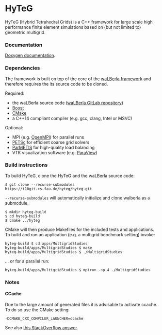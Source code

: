 # HyTeG

HyTeG (Hybrid Tetrahedral Grids) is a C++ framework for large scale high performance finite element simulations based on (but not limited to) geometric multigrid.


### Documentation

[Doxygen documentation](http://hyteg.pages.walberla.net/hyteg/index.html "HyTeG Doxygen").


### Dependencies

The framework is built on top of the core of the [waLBerla framework](http://walberla.net "waLBerla homepage") and therefore requires the its source code to be cloned.

Required:

* the waLBerla source code ([waLBerla GitLab repository](https://i10git.cs.fau.de/walberla/walberla "waLBerla repository"))
* [Boost](https://www.boost.org "boost homepage")
* [CMake](https://cmake.org/ "CMake homepage")
* a C++14 compliant compiler (e.g. gcc, clang, Intel or MSVC)

Optional:

* MPI (e.g. [OpenMPI](https://www.open-mpi.org/ "OpenMPI homepage")) for parallel runs
* [PETSc](https://www.mcs.anl.gov/petsc/ "PETSc homepage") for efficient coarse grid solvers
* [ParMETIS](http://glaros.dtc.umn.edu/gkhome/metis/parmetis/overview "ParMETIS homepage") for high-quality load balancing
* VTK visualization software (e.g. [ParaView](https://www.paraview.org/ "ParaView homepage"))


### Build instructions

To build HyTeG, clone the HyTeG and the waLBerla source code:

    $ git clone --recurse-submodules https://i10git.cs.fau.de/hyteg/hyteg.git

`--recurse-submodules` will automatically initialize and clone walberla as a submodule.


    $ mkdir hyteg-build 
    $ cd hyteg-build
    $ cmake ../hyteg

CMake will then produce Makefiles for the included tests and applications. To build and run an application (e.g. a multigrid benchmark setting) invoke:

    hyteg-build $ cd apps/MultigridStudies
    hyteg-build/apps/MultigridStudies $ make
    hyteg-build/apps/MultigridStudies $ ./MultigridStudies

... or for a parallel run:

    hyteg-build/apps/MultigridStudies $ mpirun -np 4 ./MultigridStudies


### Notes

#### CCache

Due to the large amount of generated files it is advisable to activate ccache.
To do so use the CMake setting
    
    -DCMAKE_CXX_COMPILER_LAUNCHER=ccache

See also [this StackOverflow answer](https://stackoverflow.com/a/37828605).